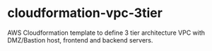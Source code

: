 # cloudformation-vpc-3tier
AWS Cloudformation template to define 3 tier architecture VPC with DMZ/Bastion host, frontend and backend servers.
